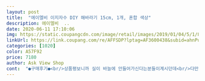 ```yaml
---
layout: post 
title:  "에이엘비 이지자수 DIY 해바라기 15cm, 1개, 혼합 색상" 
description: 에이엘비  ..
date: 2020-06-11 17:10:06 
img: https://static.coupangcdn.com/image/retail/images/2019/01/04/5/1/8bbe675d-cc6c-4d6e-9a87-deffb0596a3a.jpg 
linkUrl: https://link.coupang.com/re/AFFSDP?lptag=AF3600438&subid=ahnPublicAsk&pageKey=174930680&itemId=499816487&vendorItemId=4274088408&traceid=V0-113-a6aff19d564fcc67 
categories: [1020] 
color: A57F92 
price: 7180 
author: Ask View Shop 
cont:  "●구매후기●<br/>상품평보니까 실이 바늘에 안들어가신다는분들이계시던데<br/>다만 파란색으로 가이드가 천에 그려져있는데 어느부분이 앞읹 모르고 가이드를 앞에두고 했더니 완성 후에 파란 선이 살짝씩 보이네요.<br/><br/>도안만봐도 바로 할수있을정도로 쉽고 재미있엇어요ㅎㅎ<br/>마음대로했어요.<br/>.<br/>ㅎㅎㅎㅎ제 맘에들게끔<br/>물 조금묻혀서 옆으로평평히해서 넣으면 편하게넣으실수잇어요ㅎㅎ<br/>생각보다 어렵지 않았고 유투브 안보고 종이 설명서만 보고 했어요.<br/><br/>생감도 예쁘고 실도 모자라지않고 조금 남는정도?<br/>실도 모자라면 어쩌나 했는데 다 하고도 저만큼이나 실이남앗어요<br/>실이 한가닥에56가닥정도 꼬아져잇는거라<br/>아직도 어디가 앞인지 모릅니다ㅋㅋ<br/>앉은자리에서 4<br/> -5시간만에 완성했습니다:)<br/>재구매의사있습니댜<br/>재료들 모두 동봉되어있어서 간편했습니다!<br/>저는 도안대로 색 똑같이안하고 하고싶은대로 색 섞어서<br/>저는 자수가 처음이고 이런쪽에 손이 둔한 편이라 이틀 걸렸어요! 실꿰는 것도 수틀끼우는 것도 제대로 못해서 유튜브 보고 하나하나 따라했는데 처음엔 정말 막막하고 머리아팠거든요! 근데 조금씩 배워나가면서 너무 재밌고 마음이 안정되더라구요! 로켓배송으로 바로 다음날 받은 덕분에 삘받고 바로 시작할 수 있어 좋았어요ㅎㅎ 이걸 시작으로 취미를 붙여보려고 합니다! 너무 행복해요<br/>정말 시간도둑이네요ㅎㅎㅎ심심할때하기 딱 좋네요<br/>티비보면서 천천히 한거라 총7시간정도걸렷네요<br/>프랑스자수는 처음 도전해봤는데<br/>해외 입국후 자가격리할때 너무 지루해서 하나 사봤어요,<br/>" 
---
```

